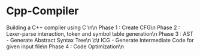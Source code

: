 # Cpp-Compiler
Building a C++ compiler using C
\n\n
Phase 1 : Create CFG\n 
Phase 2 : Lexer-parse interaction, token and symbol table generation\n
Phase 3 : AST - Generate Abstract Syntax Tree\n
\t\t          ICG - Generate Intermediate Code for given input file\n
Phase 4 : Code Optimization\n


